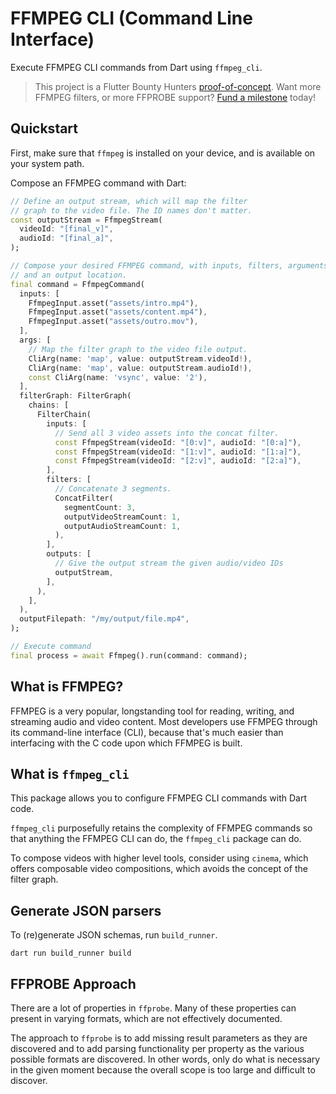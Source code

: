 # FFMPEG CLI (Command Line Interface)
Execute FFMPEG CLI commands from Dart using `ffmpeg_cli`.

> This project is a Flutter Bounty Hunters [proof-of-concept](). Want more FFMPEG filters, or more FFPROBE support? [Fund a milestone]() today!

## Quickstart
First, make sure that `ffmpeg` is installed on your device, and is available on your system path.

Compose an FFMPEG command with Dart:

```dart
// Define an output stream, which will map the filter
// graph to the video file. The ID names don't matter.
const outputStream = FfmpegStream(
  videoId: "[final_v]", 
  audioId: "[final_a]",
);

// Compose your desired FFMPEG command, with inputs, filters, arguments,
// and an output location.
final command = FfmpegCommand(
  inputs: [
    FfmpegInput.asset("assets/intro.mp4"),
    FfmpegInput.asset("assets/content.mp4"),
    FfmpegInput.asset("assets/outro.mov"),
  ],
  args: [
    // Map the filter graph to the video file output.
    CliArg(name: 'map', value: outputStream.videoId!),
    CliArg(name: 'map', value: outputStream.audioId!),
    const CliArg(name: 'vsync', value: '2'),
  ],
  filterGraph: FilterGraph(
    chains: [
      FilterChain(
        inputs: [
          // Send all 3 video assets into the concat filter.
          const FfmpegStream(videoId: "[0:v]", audioId: "[0:a]"),
          const FfmpegStream(videoId: "[1:v]", audioId: "[1:a]"),
          const FfmpegStream(videoId: "[2:v]", audioId: "[2:a]"),
        ],
        filters: [
          // Concatenate 3 segments.
          ConcatFilter(
            segmentCount: 3, 
            outputVideoStreamCount: 1, 
            outputAudioStreamCount: 1,
          ),
        ],
        outputs: [
          // Give the output stream the given audio/video IDs
          outputStream,
        ],
      ),
    ],
  ),
  outputFilepath: "/my/output/file.mp4",
);

// Execute command
final process = await Ffmpeg().run(command: command);
```

## What is FFMPEG?
FFMPEG is a very popular, longstanding tool for reading, writing, and streaming audio and video content. Most developers use FFMPEG through its command-line interface (CLI), because that's much easier than interfacing with the C code upon which FFMPEG is built.

## What is `ffmpeg_cli`
This package allows you to configure FFMPEG CLI commands with Dart code.

`ffmpeg_cli` purposefully retains the complexity of FFMPEG commands so that anything the FFMPEG CLI can do, the `ffmpeg_cli` package can do.

To compose videos with higher level tools, consider using `cinema`, which offers composable video compositions, which avoids the concept of the filter graph.

## Generate JSON parsers
To (re)generate JSON schemas, run `build_runner`.

```
dart run build_runner build
```

## FFPROBE Approach
There are a lot of properties in `ffprobe`. Many of these properties can present in
varying formats, which are not effectively documented.

The approach to `ffprobe` is to add missing result parameters as they are discovered
and to add parsing functionality per property as the various possible formats are
discovered. In other words, only do what is necessary in the given moment because
the overall scope is too large and difficult to discover.
